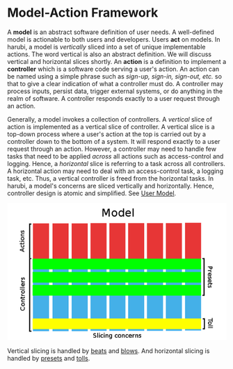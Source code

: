 Model-Action Framework
======================

A **model** is an abstract software definition of user needs. A well-defined model is actionable to both users and developers. Users **act** on models. In harubi, a model is *vertically* sliced into a set of unique implementable actions. The word vertical is also an abstract definition. We will discuss vertical and horizontal slices shortly. An **action** is a definition to implement a **controller** which is a software code serving a user's action. An action can be named using a simple phrase such as *sign-up, sign-in, sign-out, etc.* so that to give a clear indication of what a controller must do. A controller may process inputs, persist data, trigger external systems, or do anything in the realm of software. A controller responds exactly to a user request through an action.

Generally, a model invokes a collection of controllers. A *vertical* slice of action is implemented as a vertical slice of controller. A vertical slice is a top-down process where a user's action at the top is carried out by a controller down to the bottom of a system. It will respond exactly to a user request through an action. However, a controller may need to handle few tasks that need to be applied *across* all actions such as access-control and logging. Hence, a *horizontal* slice is referring to a task across all controllers. A horizontal action may need to deal with an access-control task, a logging task, etc. Thus, a vertical controller is freed from the horizontal tasks. In harubi, a model's concerns are sliced vertically and horizontally. Hence, controller design is atomic and simplified. See [User Model](user).

<p align="center">
  <img src="model-action.png">
</p>

Vertical slicing is handled by [beats](../../docs/beat.md) and [blows](../../docs/blow.md). And horizontal slicing is handled by [presets](../../docs/preset.md) and [tolls](../../docs/toll.md).

